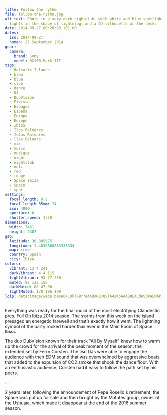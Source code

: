 ```yaml
---
title: Follow the rythm
file: follow-the-rythm.jpg
alt_text: Photo in a very dark nightclub, with white and blue spotlights, red
  lights in the shape of lightning, and a DJ silhouette at the decks
date: 2014-09-27 00:28:23 +01:00
dates:
  iso: 2014-09-27
  human: 27 September 2014
gear:
  camera:
    brand: Sony
    model: RX100 Mark III
tags:
  - Balearic Islands
  - bleu
  - blue
  - club
  - dance
  - DJ
  - DubVision
  - Eivissa
  - Espagne
  - España
  - Europa
  - Europe
  - Ibiza
  - Îles Baléares
  - Islas Baleares
  - lles Balears
  - mix
  - music
  - musique
  - night
  - nightclub
  - nuit
  - red
  - rouge
  - Space Ibiza
  - Spain
  - spot
settings:
  focal_length: 8.8
  focal_length_35mm: 24
  iso: 4000
  aperture: 8
  shutter_speed: 1/50
dimensions:
  width: 3461
  height: 2307
geo:
  latitude: 38.885975
  longitude: 1.4036888883333334
  map: true
  country: Spain
  city: Ibiza
colors:
  vibrant: 13 4 241
  darkVibrant: 4 4 115
  lightVibrant: 93 77 250
  muted: 92 132 156
  darkMuted: 88 47 88
  lightMuted: 178 196 199
lqip: data:image/webp;base64,UklGRrYAAABXRUJQVlA4IKoAAABQCACdASpkAEMAP3G41GG0u6qmJJZpm3AuCWUA1IwjnZU4cDT9muAAY1g0c/M1MrzfiPQgXVRDreFAdPZUWmEYLgp/E/oogR/vQAAA/u7P4SaJJ4J2YV446dSUSbWcRf8ZJRckODWkSTwV9dJ/vZnf0Bg8x9sP9/1hLQOYpOfjsbiEQ3I7DYmXrNkMmvx3VyYp2dmIKHALD8Rinj3eyJr+bIiQyEM57iAAAA==
---
```


Everything was ready for the final round of the most electrifying Clandestin pres. Full On Ibiza 2014 season. The storms from this week on the island presaged an energetic farewell and that’s exactly how it went. The lightning symbol of the party rocked harder than ever in the Main Room of Space Ibiza.

The duo DubVision known for their track "All By Myself" knew how to warm up the crowd for the arrival of the peak moment of the season: the extended set by Ferry Corsten. The two DJs were able to engage the audience with their EDM sound that was overwhelmed by aggressive beats that added to the expulsion of CO2 smoke that shook the dance floor. With an enthusiastic audience, Corsten had it easy to follow the path set by his peers.

…

2 years later, following the announcement of Pepe Rosello's retirement, the Space was put up for sale and then bought by the Matutes group, owner of the Ushuaïa, which made it disappear at the end of the 2016 summer season.
